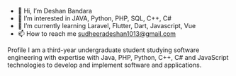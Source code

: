 - 👋 Hi, I’m Deshan Bandara
- 👀 I’m interested in JAVA, Python, PHP, SQL, C++, C#
- 🌱 I’m currently learning Laravel, Flutter, Dart, Javascript, Vue
- 📫 How to reach me sudheeradeshan1013@gmail.com


Profile I am a third-year undergraduate student studying software engineering with expertise with
 Java, PHP, Python, C++, C# and JavaScript technologies to develop and implement software and applications.
